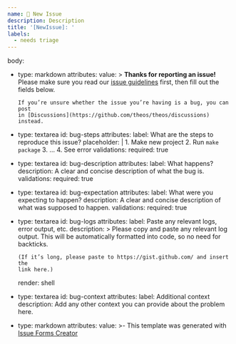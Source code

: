 ```yaml
---
name: 🐛 New Issue
description: Description
title: '[NewIssue]: '
labels:
  - needs triage
---
```

body:
  - type: markdown
    attributes:
      value: >
        **Thanks for reporting an issue!** Please make sure you read our [issue
        guidelines](https://github.com/theos/theos/blob/master/.github/CONTRIBUTING.md)
        first, then fill out the fields below.


        If you’re unsure whether the issue you’re having is a bug, you can post
        in [Discussions](https://github.com/theos/theos/discussions) instead.
  - type: textarea
    id: bug-steps
    attributes:
      label: What are the steps to reproduce this issue?
      placeholder: |
        1. Make new project
        2. Run `make package`
        3. …
        4. See error
    validations:
      required: true
  - type: textarea
    id: bug-description
    attributes:
      label: What happens?
      description: A clear and concise description of what the bug is.
    validations:
      required: true
  - type: textarea
    id: bug-expectation
    attributes:
      label: What were you expecting to happen?
      description: A clear and concise description of what was supposed to happen.
    validations:
      required: true
  - type: textarea
    id: bug-logs
    attributes:
      label: Paste any relevant logs, error output, etc.
      description: >
        Please copy and paste any relevant log output. This will be
        automatically formatted into code, so no need for backticks.

        (If it’s long, please paste to https://gist.github.com/ and insert the
        link here.)
      render: shell
  - type: textarea
    id: bug-context
    attributes:
      label: Additional context
      description: Add any other context you can provide about the problem here.
  - type: markdown
    attributes:
      value: >-
        This template was generated with [Issue Forms
        Creator](https://issue-forms-creator.netlify.app)
